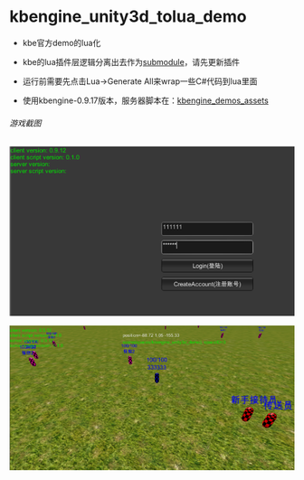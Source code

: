 # kbengine_unity3d_tolua_demo

* kbe官方demo的lua化

* kbe的lua插件层逻辑分离出去作为[submodule](https://github.com/liuxq/kbengine_unity3d_lua_plugins)，请先更新插件

* 运行前需要先点击Lua->Generate All来wrap一些C#代码到lua里面

* 使用kbengine-0.9.17版本，服务器脚本在：[kbengine_demos_assets](https://github.com/kbengine/kbengine_demos_assets/releases/tag/v0.9.17)

###### 游戏截图
![ui-demo](/login.png)

![ui-demo](/game.png)